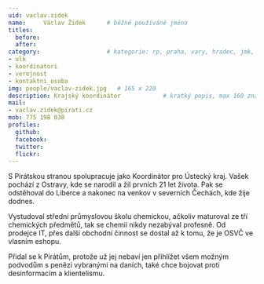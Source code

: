 ```yaml
---
uid: vaclav.zidek
name:     Václav Židek  	# běžně používáné jméno
titles:
  before: 
  after:
category:                 	# kategorie: rp, praha, vary, hradec, jmk, senat
- ulk
- koordinatori
- verejnost
- kontaktni_osoba
img: people/vaclav-zidek.jpg   # 165 x 220
description: Krajský koordinátor          	# kratký popis, max 160 znaků
mail:
- vaclav.zidek@pirati.cz
mob: 775 198 038
profiles:
  github:
  facebook: 
  twitter: 
  flickr: 
---
```


S Pirátskou stranou spolupracuje jako Koordinátor pro Ústecký kraj. Vašek pochází z Ostravy, kde se narodil a žil prvních 21 let života. Pak se odstěhoval do Liberce a nakonec na venkov v severních Čechách, kde žije dodnes.

Vystudoval střední průmyslovou školu chemickou, ačkoliv maturoval ze tří chemických předmětů, tak se chemií nikdy nezabýval profesně. Od prodejce IT, přes další obchodní činnost se dostal až k tomu, že je OSVČ ve vlasním eshopu.

Přidal se k Pirátům, protože už jej nebaví jen přihlížet všem možným podvodům s penězi vybranými na daních, také chce bojovat proti desinformacím a klientelismu.
